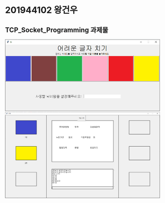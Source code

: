 # 201944102 왕건우
## TCP_Socket_Programming 과제물

<img width="" height="" src="./Implimage/selectimage.png"></img>
<img width="" height="" src="./Implimage/useimage.png"></img>

